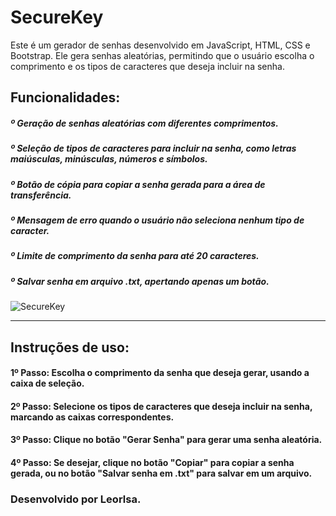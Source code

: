 # SecureKey
Este é um gerador de senhas desenvolvido em JavaScript, HTML, CSS e Bootstrap. Ele gera senhas aleatórias, permitindo que o usuário escolha o comprimento e os tipos de caracteres que deseja incluir na senha.


## Funcionalidades:

##### º Geração de senhas aleatórias com diferentes comprimentos.
##### º Seleção de tipos de caracteres para incluir na senha, como letras maiúsculas, minúsculas, números e símbolos.
##### º Botão de cópia para copiar a senha gerada para a área de transferência.
##### º Mensagem de erro quando o usuário não seleciona nenhum tipo de caracter.
##### º Limite de comprimento da senha para até 20 caracteres.
##### º Salvar senha em arquivo .txt, apertando apenas um botão.

![SecureKey](https://user-images.githubusercontent.com/79804184/232235550-5696d8d5-b102-49df-b470-72febfec1c57.PNG)
<hr>

## Instruções de uso:
#### 1º Passo: Escolha o comprimento da senha que deseja gerar, usando a caixa de seleção.
#### 2º Passo: Selecione os tipos de caracteres que deseja incluir na senha, marcando as caixas correspondentes.
#### 3º Passo: Clique no botão "Gerar Senha" para gerar uma senha aleatória.
#### 4º Passo: Se desejar, clique no botão "Copiar" para copiar a senha gerada, ou no botão "Salvar senha em .txt" para salvar em um arquivo.

### Desenvolvido por Leorlsa.
